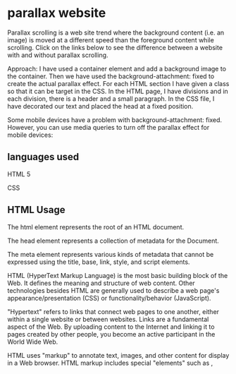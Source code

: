 
# parallax website

Parallax scrolling is a web site trend where the background content (i.e. an image) is moved at a different speed than the foreground content while scrolling. Click on the links below to see the difference between a website with and without parallax scrolling.


Approach:
I have used a container element and add a background image to the container. Then we have used the background-attachment: fixed to create the actual parallax effect.
For each HTML section I have given a class so that it can be target in the CSS.
In the HTML page, I have divisions and in each division, there is a header and a small paragraph. In the CSS file, I have decorated our text and placed the head at a fixed position.

Some mobile devices have a problem with background-attachment: fixed. However, you can use media queries to turn off the parallax effect for mobile devices:

## languages used
HTML 5

CSS

## HTML Usage
The html element represents the root of an HTML document.

The head element represents a collection of metadata for the Document.

The meta element represents various kinds of metadata that cannot be expressed using the title, base, link, style, and script elements.

HTML (HyperText Markup Language) is the most basic building block of the Web.
It defines the meaning and structure of web content.
Other technologies besides HTML are generally used to describe a
web page's appearance/presentation (CSS) or functionality/behavior (JavaScript).

"Hypertext" refers to links that connect web pages to one another, either within a single website or between websites. 
Links are a fundamental aspect of the Web. By uploading content to the Internet and linking it to pages created by other people,
you become an active participant in the World Wide Web.

HTML uses "markup" to annotate text, images, and other content for display in a Web browser.
HTML markup includes special "elements" such as <head>, <title>, <body>, <header>, <footer>, <article>, <section>, <p>, <div>,
<span>, <img>, <aside>, <audio>, <canvas>, <datalist>, <details>, <embed>, <nav>, <output>, <progress>, <video>, <ul>, <ol>, <li>
## CSS usage
Cascading Style Sheets (CSS) is a stylesheet language used to describe the presentation of a document written 
in HTML or XML (including XML dialects such as SVG, MathML or XHTML). CSS describes
 how elements should be rendered on screen, on paper, in speech, or on other media.

CSS is among the core languages of the open web and is standardized across Web browsers according to W3C specifications.
 Previously, the development of various parts of CSS specification was done synchronously, which allowed the versioning of the latest recommendations. 
 You might have heard about CSS1, CSS2.1, or even CSS3. There will never be a CSS3 or a CSS4; rather, everything is now CSS without a version number.## Color Reference

| Color             | Hex                                                                |
| ----------------- | ------------------------------------------------------------------ |
| Example Color |body, html [color:rgb(167, 124, 124)];|
| Example Color | Logo [ color: black;] |
| Example Color | header ul li a[color: darkblue;] |
| Example Color | .active,header ul li[background-color: rgb(244, 244, 16);] |
| Example Color |.section-light [background-color:#f4f4f4] |
| Example Color | .section-light [color:#666;]|
| Example Color |.ptext[ color:#000;]|
| Example Color | .ptext .border[color:#fff;] |
| Example Color |.ptext .border.trans[background-color:transparent;] |



